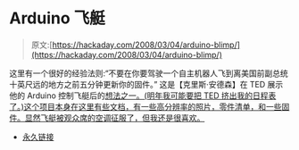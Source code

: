 # Arduino 飞艇

> 原文:[https://hackaday.com/2008/03/04/arduino-blimp/](https://hackaday.com/2008/03/04/arduino-blimp/)

这里有一个很好的经验法则:“不要在你要驾驶一个自主机器人飞到离美国前副总统十英尺远的地方之前五分钟更新你的固件。”
这是【克里斯·安德森】在 TED 展示他的 Arduino 控制飞艇后的[想法之一。(明年我可能要把 TED 挤出我的日程表了。)这个项目本身在这里有些文档，有一些高分辨率的照片，零件清单，和一些固件。显然飞艇被观众席的空调征服了，但我还是很喜欢。](http://diydrones.com/profiles/blog/show?id=705844%3ABlogPost%3A27729)

*   [永久链接](http://www.arduino.cc/cgi-bin/yabb2/YaBB.pl?num=1203446171)